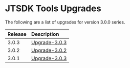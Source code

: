 # JTSDK Tools Upgrades

The following are a list of upgrades for version 3.0.0 series.

|Release  | Description
|:---     |:---
| 3.0.3   | [Upgrade-3.0.3](Upgrade-3.0.3.md)
| 3.0.2   | [Upgrade-3.0.2](Upgrade-3.0.2.md)
| 3.0.1   | [Upgrade-3.0.3](Upgrade-3.0.1.md)